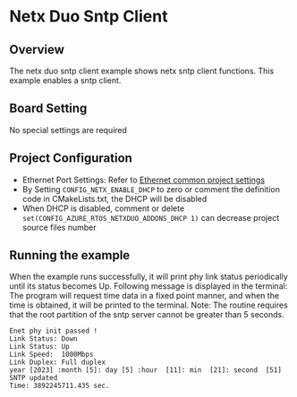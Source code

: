 # Netx Duo Sntp Client

## Overview

The netx duo sntp client example shows netx sntp client functions. This example enables a sntp client.

## Board Setting

No special settings are required

## Project Configuration
- Ethernet Port Settings: Refer to [Ethernet common project settings](../../../../lwip/doc/Ethernet_Common_Project_Settings_en.md)
- By Setting `CONFIG_NETX_ENABLE_DHCP` to zero or comment the definition code in CMakeLists.txt, the DHCP will be disabled
- When DHCP is disabled, comment or delete `set(CONFIG_AZURE_RTOS_NETXDUO_ADDONS_DHCP 1)` can decrease project source files number

## Running the example

When the example runs successfully, it will print phy link status periodically until its status becomes Up. Following message is displayed in the terminal:
The program will request time data in a fixed point manner, and when the time is obtained, it will be printed to the terminal. Note: The routine requires that the root partition of the sntp server cannot be greater than 5 seconds.

```console
Enet phy init passed !
Link Status: Down
Link Status: Up
Link Speed:  1000Mbps
Link Duplex: Full duplex
year [2023] :month [5]: day [5] :hour  [11]: min  [21]: second  [51]
SNTP updated
Time: 3892245711.435 sec.
```
